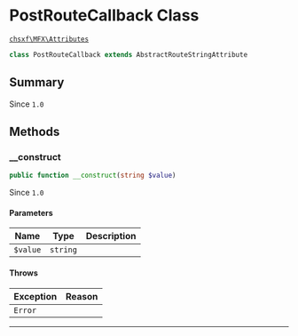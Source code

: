 # PostRouteCallback Class

[`chsxf\MFX\Attributes`](API-Namespace-Attributes)

```php
class PostRouteCallback extends AbstractRouteStringAttribute
```

## Summary

Since `1.0`

## Methods

### __construct

```php
public function __construct(string $value)
```

Since `1.0`

#### Parameters

| Name     | Type     | Description |
| -------- | -------- | ----------- |
| `$value` | `string` |             |

#### Throws

| Exception | Reason |
| --------- | ------ |
| `Error`   |        |

---


